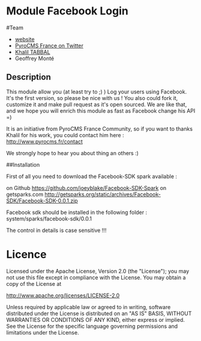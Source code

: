 # Module Facebook Login

#Team

* [website](http://www.pyrocms.fr)
* [PyroCMS France on Twitter](https://twitter.com/PyroCMS_France)
* [Khalil TABBAL](http://www.khalil-tabbal.com)
* Geoffrey Monté

## Description

This module allow you (at least try to ;) ) Log your users using Facebook.
It's the first version, so please be nice with us !
You also could fork it, customize it and make pull request as it's open sourced.
We are like that, and we hope you will enrich this module as fast as Facebook change his API =) 

It is an initiative from PyroCMS France Community, so if you want to thanks Khalil for his work, you could contact him here : http://www.pyrocms.fr/contact

We strongly hope to hear you about thing an others :)

##Installation

First of all you need to download the Facebook-SDK spark available :

on Github https://github.com/joeyblake/Facebook-SDK-Spark
on getsparks.com http://getsparks.org/static/archives/Facebook-SDK/Facebook-SDK-0.0.1.zip

Facebook sdk should be installed in the following folder :
system/sparks/facebook-sdk/0.0.1

The control in details is case sensitive !!!

# Licence

Licensed under the Apache License, Version 2.0 (the "License"); you may not use this file except in compliance with the License. You may obtain a copy of the License at

http://www.apache.org/licenses/LICENSE-2.0

Unless required by applicable law or agreed to in writing, software distributed under the License is distributed on an "AS IS" BASIS, WITHOUT WARRANTIES OR CONDITIONS OF ANY KIND, either express or implied. See the License for the specific language governing permissions and limitations under the License.
